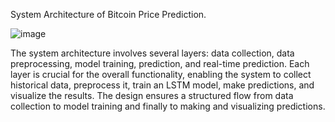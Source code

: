 System Architecture of Bitcoin Price Prediction.

![image](https://github.com/user-attachments/assets/b2b21e80-500d-4ba7-8e7c-a58803819305)

The system architecture involves several layers: data collection, data preprocessing, model training, prediction, and real-time prediction. Each layer is crucial for the overall functionality, 
enabling the system to collect historical data, preprocess it, train an LSTM model, make predictions, and visualize the results.
The design ensures a structured flow from data collection to model training and finally to making and visualizing predictions.
